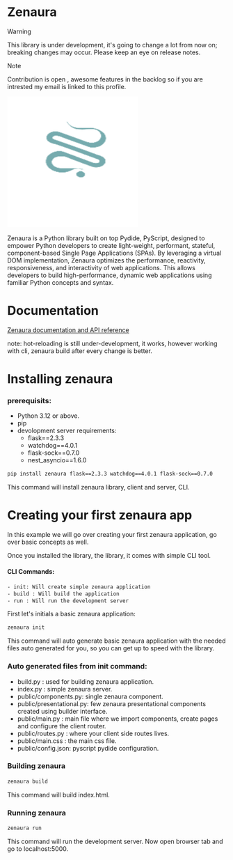 # Zenaura 

> [!WARNING]
> This library is under development, it's going to change a lot from now on; breaking changes may occur. Please keep an eye on release notes.


> [!NOTE]
> Contribution is open , awesome features in the backlog so if you are intrested my email is linked to this profile.


<img title="a title" alt="Alt text" src="./assets/logo.png" width="300" height="300" />

Zenaura is a Python library built on top Pydide, PyScript, designed to empower Python developers to create light-weight, performant, stateful, component-based Single Page Applications (SPAs). By leveraging a virtual DOM implementation, Zenaura optimizes the performance, reactivity, responsiveness, and interactivity of web applications. This allows developers to build high-performance, dynamic web applications using familiar Python concepts and syntax.

# Documentation

<a href="https://araldhafeeri.github.io/Zenaura/" target="_blank"> Zenaura documentation and API reference</a>

note: hot-reloading is still under-development, it works, however working with cli, zenaura build after every change is better.

# Installing zenaura

### prerequisits:

- Python 3.12 or above.
- pip
- devolopment server requirements:
  - flask==2.3.3
  - watchdog==4.0.1
  - flask-sock==0.7.0
  - nest_asyncio==1.6.0

```bash
pip install zenaura flask==2.3.3 watchdog==4.0.1 flask-sock==0.7.0
```

This command will install zenaura library, client and server, CLI.

# Creating your first zenaura app

In this example we will go over creating your first zenaura application, go over basic concepts as well.

Once you installed the library, the library, it comes with simple CLI tool.

#### CLI Commands:

    - init: Will create simple zenaura application
    - build : Will build the application
    - run : Will run the development server

First let's initials a basic zenaura application:

```bash
zenaura init
```

This command will auto generate basic zenaura application with the needed files auto generated for you, so you can get up to speed with the library.

### Auto generated files from init command:

- build.py : used for building zenaura application.
- index.py : simple zenaura server.
- public/components.py: single zenaura component.
- public/presentational.py: few zenaura presentational components created using builder interface.
- public/main.py : main file where we import components, create pages and configure the client router.
- public/routes.py : where your client side routes lives.
- public/main.css : the main css file.
- public/config.json: pyscript pydide configuration.

### Building zenaura

```bash
zenaura build
```

This command will build index.html.

### Running zenaura

```bash
zenaura run
```

This command will run the development server. Now open browser tab and go to localhost:5000.
